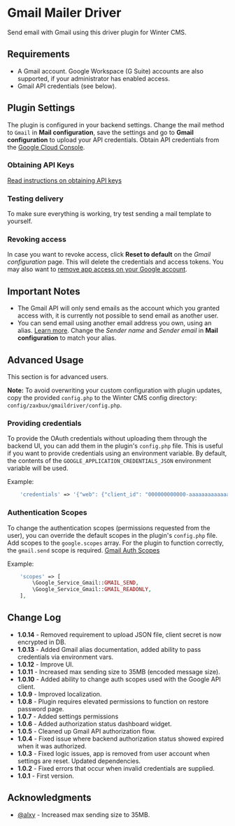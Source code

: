 # Gmail Mailer Driver

Send email with Gmail using this driver plugin for Winter CMS.

## Requirements

* A Gmail account. Google Workspace (G Suite) accounts are also supported, if your administrator has enabled access.
* Gmail API credentials (see below).

## Plugin Settings

The plugin is configured in your backend settings. Change the mail method to ``Gmail`` in **Mail configuration**, save the settings and go to **Gmail configuration** to upload your API credentials. Obtain API credentials from the [Google Cloud Console](https://console.cloud.google.com/apis/credentials).

### Obtaining API Keys

[Read instructions on obtaining API keys](https://github.com/zaxbux/wn-gmaildriver-plugin/wiki/Documentation#obtaining-api-keys)

### Testing delivery
To make sure everything is working, try test sending a mail template to yourself.

### Revoking access
In case you want to revoke access, click **Reset to default** on the *Gmail configuration* page. This will delete the credentials and access tokens. You may also want to [remove app access on your Google account](https://support.google.com/accounts/answer/3466521).

## Important Notes
* The Gmail API will only send emails as the account which you granted access with, it is currently not possible to send email as another user.
* You can send email using another email address you own, using an alias. [Learn more](https://support.google.com/mail/answer/22370). Change the *Sender name* and *Sender email* in **Mail configuration** to match your alias.

## Advanced Usage

This section is for advanced users.

**Note:** To avoid overwriting your custom configuration with plugin updates, copy the provided `config.php` to the Winter CMS config directory: `config/zaxbux/gmaildriver/config.php`.

### Providing credentials

To provide the OAuth credentials without uploading them through the backend UI, you can add them in the plugin's `config.php` file. This is useful if you want to provide credentials using an environment variable. By default, the contents of the `GOOGLE_APPLICATION_CREDENTIALS_JSON` environment variable will be used.

Example:

```php
    'credentials' => '{"web": {"client_id": "000000000000-aaaaaaaaaaaaaaaaaaaaaaaaaaaaaaaa.apps.googleusercontent.com", ... }}',
```

### Authentication Scopes

To change the authentication scopes (permissions requested from the user), you can override the default scopes in the plugin's `config.php` file. Add scopes to the `google.scopes` array. For the plugin to function correctly, the `gmail.send` scope is required. [Gmail Auth Scopes](https://developers.google.com/gmail/api/auth/scopes)

Example:

```php
    'scopes' => [
        \Google_Service_Gmail::GMAIL_SEND,
        \Google_Service_Gmail::GMAIL_READONLY,
    ],
```

## Change Log

* **1.0.14** - Removed requirement to upload JSON file, client secret is now encrypted in DB.
* **1.0.13** - Added Gmail alias documentation, added ability to pass credentials via environment vars.
* **1.0.12** - Improve UI.
* **1.0.11** - Increased max sending size to 35MB (encoded message size).
* **1.0.10** - Added ability to change auth scopes used with the Google API client.
* **1.0.9** - Improved localization.
* **1.0.8** - Plugin requires elevated permissions to function on restore password page.
* **1.0.7** - Added settings permissions
* **1.0.6** - Added authorization status dashboard widget.
* **1.0.5** - Cleaned up Gmail API authorization flow.
* **1.0.4** - Fixed issue where backend authorization status showed expired when it was authorized.
* **1.0.3** - Fixed logic issues, app is removed from user account when settings are reset. Updated dependencies.
* **1.0.2** - Fixed errors that occur when invalid credentials are supplied.
* **1.0.1** - First version.

## Acknowledgments

* [@alxy](https://github.com/alxy) - Increased max sending size to 35MB.